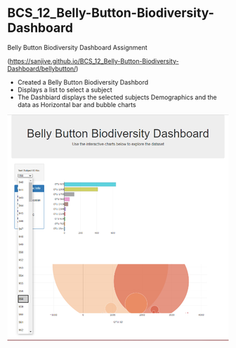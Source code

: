 # BCS_12_Belly-Button-Biodiversity-Dashboard

Belly Button Biodiversity Dashboard Assignment 

(https://sanjive.github.io/BCS_12_Belly-Button-Biodiversity-Dashboard/bellybutton/)

- Created a Belly Button Biodiversity Dashbord
- Displays a list to select a subject
- The Dashbiard displays the selected subjects Demographics and the data as Horizontal bar and bubble charts

![Belly Button Biodiversity Dashboard](images/bellybutton-image01.png)
